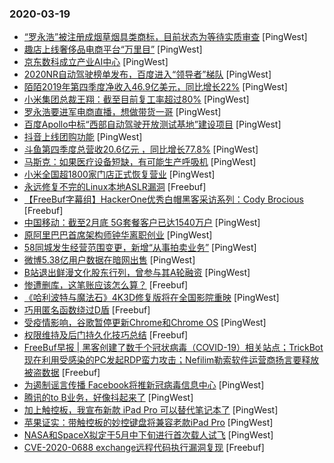 ### 2020-03-19

* [“罗永浩”被注册成烟草烟具类商标，目前状态为等待实质审查](https://www.pingwest.com/w/207156) [PingWest]
* [趣店上线奢侈品电商平台“万里目”](https://www.pingwest.com/w/207154) [PingWest]
* [京东数科成立产业AI中心](https://www.pingwest.com/w/207151) [PingWest]
* [2020NR自动驾驶榜单发布，百度进入“领导者”梯队](https://www.pingwest.com/w/207148) [PingWest]
* [陌陌2019年第四季度净收入46.9亿美元，同比增长22%](https://www.pingwest.com/w/207143) [PingWest]
* [小米集团总裁王翔：截至目前复工率超过80%](https://www.pingwest.com/w/207142) [PingWest]
* [罗永浩要进军电商直播，想做带货一哥](https://www.pingwest.com/w/207140) [PingWest]
* [百度Apollo中标“西部自动驾驶开放测试基地”建设项目](https://www.pingwest.com/w/207139) [PingWest]
* [抖音上线团购功能](https://www.pingwest.com/w/207138) [PingWest]
* [斗鱼第四季度总营收20.6亿元 ，同比增长77.8%](https://www.pingwest.com/w/207134) [PingWest]
* [马斯克：如果医疗设备短缺，有可能生产呼吸机](https://www.pingwest.com/w/207132) [PingWest]
* [小米全国超1800家门店正式恢复营业](https://www.pingwest.com/w/207131) [PingWest]
* [永远修复不完的Linux本地ASLR漏洞](https://www.freebuf.com/articles/system/228731.html) [Freebuf]
* [【FreeBuf字幕组】HackerOne优秀白帽黑客采访系列：Cody Brocious](https://www.freebuf.com/video/230805.html) [Freebuf]
* [中国移动：截至2月底 5G套餐客户已达1540万户](https://www.pingwest.com/w/207129) [PingWest]
* [原阿里巴巴首席架构师钟华离职创业](https://www.pingwest.com/w/207128) [PingWest]
* [58同城发生经营范围变更，新增“从事拍卖业务”](https://www.pingwest.com/w/207127) [PingWest]
* [微博5.38亿用户数据在暗网出售](https://www.pingwest.com/w/207126) [PingWest]
* [B站退出鲜漫文化股东行列，曾参与其A轮融资](https://www.pingwest.com/w/207125) [PingWest]
* [惨遭删库，这笔账应该怎么算？](https://www.freebuf.com/articles/database/230698.html) [Freebuf]
* [《哈利波特与魔法石》4K3D修复版将在全国影院重映](https://www.pingwest.com/w/207124) [PingWest]
* [巧用匿名函数绕过D盾](https://www.freebuf.com/articles/web/229649.html) [Freebuf]
* [受疫情影响，谷歌暂停更新Chrome和Chrome OS](https://www.pingwest.com/w/207123) [PingWest]
* [权限维持及后门持久化技巧总结](https://www.freebuf.com/articles/system/229209.html) [Freebuf]
* [FreeBuf早报 | 黑客创建了数千个冠状病毒（COVID-19）相关站点；TrickBot现在利用受感染的PC发起RDP蛮力攻击；Nefilim勒索软件运营商扬言要释放被盗数据](https://www.freebuf.com/news/230843.html) [Freebuf]
* [为遏制谣言传播 Facebook将推新冠病毒信息中心](https://www.pingwest.com/w/207122) [PingWest]
* [腾讯的to B业务，好像抖起来了](https://www.pingwest.com/a/207095) [PingWest]
* [加上触控板，我宣布新款 iPad Pro 可以替代笔记本了](https://www.pingwest.com/a/207098) [PingWest]
* [苹果证实：带触控板的妙控键盘将兼容老款iPad Pro](https://www.pingwest.com/w/207121) [PingWest]
* [NASA和SpaceX拟定于5月中下旬进行首次载人试飞](https://www.pingwest.com/w/207120) [PingWest]
* [CVE-2020-0688 exchange远程代码执行漏洞复现](https://www.freebuf.com/vuls/228735.html) [Freebuf]
